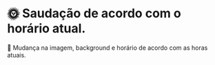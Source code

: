 # 🌞 Saudação de acordo com o horário atual. 
🌚 Mudança na imagem, background e horário de acordo com as horas atuais.
<div>

</div>

